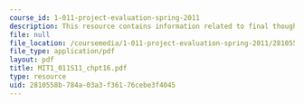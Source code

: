 ```yaml
---
course_id: 1-011-project-evaluation-spring-2011
description: This resource contains information related to final thoughts.
file: null
file_location: /coursemedia/1-011-project-evaluation-spring-2011/2810558b784a03a3f36176cebe3f4045_MIT1_011S11_chpt16.pdf
file_type: application/pdf
layout: pdf
title: MIT1_011S11_chpt16.pdf
type: resource
uid: 2810558b-784a-03a3-f361-76cebe3f4045
---
```

